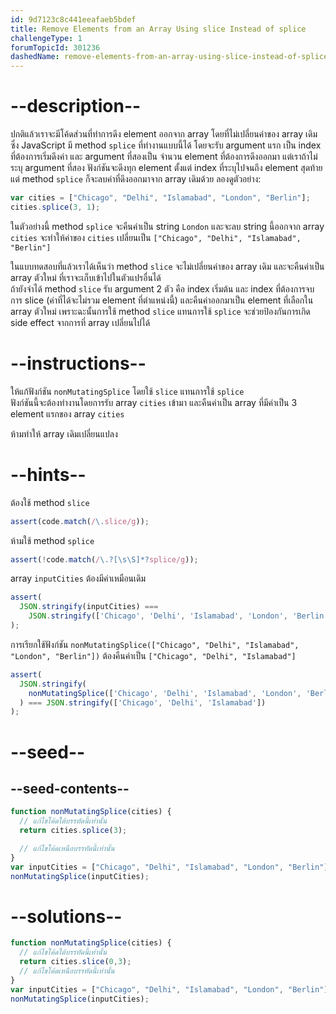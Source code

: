 ```yaml
---
id: 9d7123c8c441eeafaeb5bdef
title: Remove Elements from an Array Using slice Instead of splice
challengeType: 1
forumTopicId: 301236
dashedName: remove-elements-from-an-array-using-slice-instead-of-splice
---
```


# --description--

ปกติแล้วเราจะมีโค้ดส่วนที่ทำการดึง element ออกจาก array โดยที่ไม่เปลี่ยนค่าของ array เดิม  
ซึ่ง JavaScript มี method `splice` ที่ทำงานแบบนี้ได้ โดยจะรับ argument แรก เป็น index ที่ต้องการเริ่มดึงค่า และ argument ที่สองเป็น จำนวน element ที่ต้องการดึงออกมา แต่เราถ้าไม่ระบุ argument ที่สอง ฟังก์ชันจะดึงทุก element ตั้งแต่ index ที่ระบุไปจนถึง element สุดท้าย  
แต่ method `splice` ก็จะลบค่าที่ดึงออกมาจาก array เดิมด้วย ลองดูตัวอย่าง:

```js
var cities = ["Chicago", "Delhi", "Islamabad", "London", "Berlin"];
cities.splice(3, 1);
```

ในตัวอย่างนี้ method `splice` จะคืนค่าเป็น string `London` และจะลบ string นี้ออกจาก array `cities` จะทำให้ค่าของ `cities` เปลี่ยนเป็น `["Chicago", "Delhi", "Islamabad", "Berlin"]`

ในแบบทดสอบที่แล้วเราได้เห็นว่า method `slice` จะไม่เปลี่ยนค่าของ array เดิม และจะคืนค่าเป็น array ตัวใหม่ ที่เราจะเก็บเข้าไปในตัวแปรอื่นได้  
ถ้ายังจำได้ method `slice` รับ argument 2 ตัว คือ index เริ่มต้น และ index ที่ต้องการจบการ slice (ค่าที่ได้จะไม่รวม element ที่ตำแหน่งนี้) และคืนค่าออกมาเป็น element ที่เลือกใน array ตัวใหม่ เพราะฉะนั้นการใช้ method `slice` แทนการใช้ `splice` จะช่วยป้องกันการเกิด side effect จากการที่ array เปลี่ยนไปได้

# --instructions--

ให้แก้ฟังก์ชัน `nonMutatingSplice` โดยใช้ `slice` แทนการใช้ `splice`  
ฟังก์ชันนี้จะต้องทำงานโดยการรับ array `cities` เข้ามา และคืนค่าเป็น array ที่มีค่าเป็น 3 element แรกของ array `cities`

ห้ามทำให้ array เดิมเปลี่ยนแปลง

# --hints--

ต้องใช้ method `slice`

```js
assert(code.match(/\.slice/g));
```

ห้ามใช้ method `splice`

```js
assert(!code.match(/\.?[\s\S]*?splice/g));
```

array `inputCities` ต้องมีค่าเหมือนเดิม

```js
assert(
  JSON.stringify(inputCities) ===
    JSON.stringify(['Chicago', 'Delhi', 'Islamabad', 'London', 'Berlin'])
);
```

การเรียกใช้ฟังก์ชัน `nonMutatingSplice(["Chicago", "Delhi", "Islamabad", "London", "Berlin"])` ต้องคืนค่าเป็น `["Chicago", "Delhi", "Islamabad"]`

```js
assert(
  JSON.stringify(
    nonMutatingSplice(['Chicago', 'Delhi', 'Islamabad', 'London', 'Berlin'])
  ) === JSON.stringify(['Chicago', 'Delhi', 'Islamabad'])
);
```

# --seed--

## --seed-contents--

```js
function nonMutatingSplice(cities) {
  // แก้ไขโค้ดใต้บรรทัดนี้เท่านั้น
  return cities.splice(3);

  // แก้ไขโค้ดเหนือบรรทัดนี้เท่านั้น
}
var inputCities = ["Chicago", "Delhi", "Islamabad", "London", "Berlin"];
nonMutatingSplice(inputCities);
```

# --solutions--

```js
function nonMutatingSplice(cities) {
  // แก้ไขโค้ดใต้บรรทัดนี้เท่านั้น
  return cities.slice(0,3);
  // แก้ไขโค้ดเหนือบรรทัดนี้เท่านั้น
}
var inputCities = ["Chicago", "Delhi", "Islamabad", "London", "Berlin"];
nonMutatingSplice(inputCities);
```
